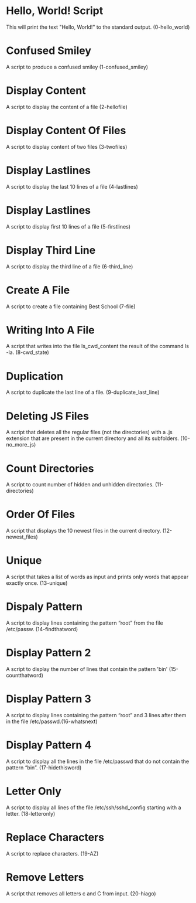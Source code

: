 # Hello, World! Script
This will print the text "Hello, World!" to the standard output. (0-hello_world)

# Confused Smiley
A script to produce a confused smiley (1-confused_smiley)

# Display Content
A script to display the content of a file (2-hellofile)

# Display Content Of Files
A script to display content of two files (3-twofiles)

# Display Lastlines
A script to display the last 10 lines of a file (4-lastlines)

# Display Lastlines
A script to display first 10 lines of a file (5-firstlines)

# Display Third Line
A script to display the third line of a file (6-third_line)

# Create A File
A script to create a file containing Best School (7-file)

# Writing Into A File
A script that writes into the file ls_cwd_content the result of the command ls -la. (8-cwd_state)

# Duplication
A script to duplicate the last line of a file. (9-duplicate_last_line)

# Deleting JS Files
A script that deletes all the regular files (not the directories) with a .js extension that are present in the current directory and all its subfolders. (10-no_more_js)

# Count Directories
A script to count number of hidden and unhidden directories. (11-directories)

# Order Of Files
A script that displays the 10 newest files in the current directory. (12-newest_files)

# Unique
A script that takes a list of words as input and prints only words that appear exactly once. (13-unique)

# Dispaly Pattern
A script to display lines containing the pattern “root” from the file /etc/passw. (14-findthatword)

# Display Pattern 2
A script to display the number of lines that contain the pattern 'bin' (15-countthatword)

# Display Pattern 3
A script to display lines containing the pattern “root” and 3 lines after them in the file /etc/passwd.(16-whatsnext)

# Display Pattern 4
A script to display all the lines in the file /etc/passwd that do not contain the pattern “bin”. (17-hidethisword)

# Letter Only
A script to display all lines of the file /etc/ssh/sshd_config starting with a letter. (18-letteronly)

# Replace Characters
A script to replace characters. (19-AZ)

# Remove Letters
A script that removes all letters c and C from input. (20-hiago)
